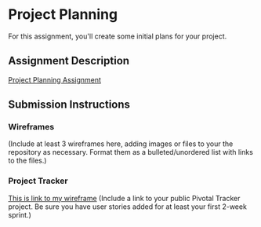 # Project Planning
For this assignment, you'll create some initial plans for your project.

## Assignment Description
[Project Planning Assignment](https://education.launchcode.org/liftoff/assignments/planning/)

## Submission Instructions

### Wireframes

(Include at least 3 wireframes here, adding images or files to your the repository as necessary. Format them as a bulleted/unordered list with links to the files.)

### Project Tracker
[This is link to my wireframe](https://cacoo.com/diagrams/n1bvZqYWHYfgXeRc)
(Include a link to your public Pivotal Tracker project. Be sure you have user stories added for at least your first 2-week sprint.)
